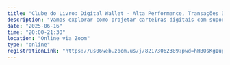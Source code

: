 ```yaml
---
title: "Clube do Livro: Digital Wallet - Alta Performance, Transações Distribuídas e Event Sourcing"
description: "Vamos explorar como projetar carteiras digitais com suporte a 1 milhão de transações por segundo, utilizando técnicas como transações distribuídas (Saga, TC/C) e event sourcing com CQRS."
date: "2025-06-16"
time: "20:00-21:30"
location: "Online via Zoom"
type: "online"
registrationLink: "https://us06web.zoom.us/j/82173062389?pwd=hHBQsKgIup7tqHe0OeFhyToEzXJcko.1"
---
```

